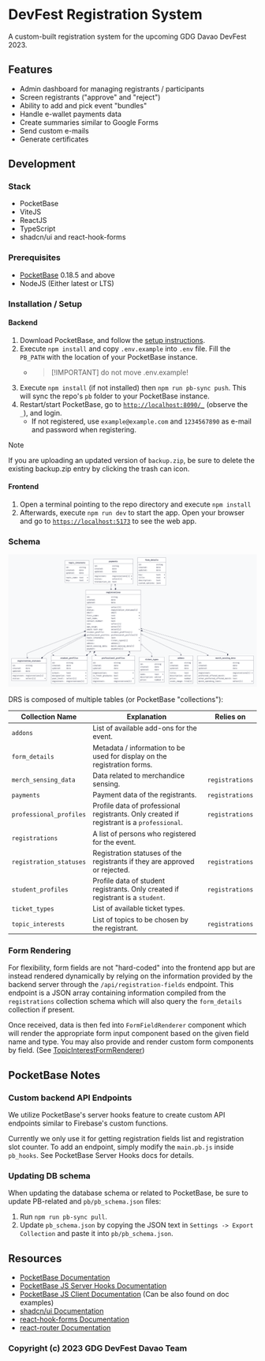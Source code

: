 # DevFest Registration System
A custom-built registration system for the upcoming GDG Davao DevFest 2023.

## Features
- Admin dashboard for managing registrants / participants
- Screen registrants ("approve" and "reject")
- Ability to add and pick event "bundles"
- Handle e-wallet payments data
- Create summaries similar to Google Forms
- Send custom e-mails
- Generate certificates

## Development
### Stack
- PocketBase
- ViteJS
- ReactJS
- TypeScript
- shadcn/ui and react-hook-forms

### Prerequisites
- [PocketBase](https://pocketbase.io) 0.18.5 and above
- NodeJS (Either latest or LTS)

### Installation / Setup
#### Backend
1. Download PocketBase, and follow the [setup instructions](https://pocketbase.io/docs/).
2. Execute `npm install` and copy `.env.example` into `.env` file. Fill the `PB_PATH` with the location of your PocketBase instance.
   - > [!IMPORTANT] do not move .env.example!
3. Execute `npm install` (if not installed) then `npm run pb-sync push`. This will sync the repo's `pb` folder to your PocketBase instance.
4. Restart/start PocketBase, go to [`http://localhost:8090/_`](http://localhost:8090/_) (observe the `_`), and login.
   - If not registered, use `example@example.com` and `1234567890` as e-mail and password when registering.

> [!NOTE]
> If you are uploading an updated version of `backup.zip`, be sure to delete the existing backup.zip entry by clicking the trash can icon.

#### Frontend
1. Open a terminal pointing to the repo directory and execute `npm install`
2. Afterwards, execute `npm run dev` to start the app. Open your browser and go to [`https://localhost:5173`](https://localhost:5173) to see the web app.

### Schema
![Schema](./pb/pb_diagram_simple.png)

DRS is composed of multiple tables (or PocketBase "collections"):

| Collection Name | Explanation | Relies on |
|-----------------|-------------|-----------|
| `addons` | List of available add-ons for the event. ||
| `form_details` | Metadata / information to be used for display on the registration forms. ||
| `merch_sensing_data` | Data related to merchandice sensing. | `registrations` |
| `payments` | Payment data of the registrants. | `registrations` |
| `professional_profiles` | Profile data of professional registrants. Only created if registrant is a `professional`. | `registrations` |
| `registrations` | A list of persons who registered for the event. ||
| `registration_statuses` | Registration statuses of the registrants if they are approved or rejected. | `registrations` |
| `student_profiles` | Profile data of student registrants. Only created if registrant is a `student`. | `registrations` |
| `ticket_types` | List of available ticket types. ||
| `topic_interests` | List of topics to be chosen by the registrant. | `registrations` |

### Form Rendering
For flexibility, form fields are not "hard-coded" into the frontend app but are instead rendered dynamically by relying on the information provided by the backend server through the `/api/registration-fields` endpoint. This endpoint is a JSON array containing information compiled from the `registrations` collection schema which will also query the `form_details` collection if present.

Once received, data is then fed into `FormFieldRenderer` component which will render the appropriate form input component based on the given field name and type. You may also provide and render custom form components by field. (See [TopicInterestFormRenderer](/src/components/form_renderers/TopicInterestFormRenderer.tsx))

## PocketBase Notes
### Custom backend API Endpoints
We utilize PocketBase's server hooks feature to create custom API endpoints similar to Firebase's custom functions.

Currently we only use it for getting registration fields list and registration slot counter. To add an endpoint, simply modify the `main.pb.js` inside `pb_hooks`. See PocketBase Server Hooks docs for details.

### Updating DB schema
When updating the database schema or related to PocketBase, be sure to update PB-related and `pb/pb_schema.json` files:
1. Run `npm run pb-sync pull`.
2. Update `pb_schema.json` by copying the JSON text in `Settings -> Export Collection` and paste it into `pb/pb_schema.json`.

## Resources
- [PocketBase Documentation](https://pocketbase.io/docs)
- [PocketBase JS Server Hooks Documentation](https://pocketbase.io/docs/js-overview/)
- [PocketBase JS Client Documentation](npmjs.com/package/pocketbase) (Can be also found on doc examples)
- [shadcn/ui Documentation](https://ui.shadcn.com/)
- [react-hook-forms Documentation](https://www.react-hook-form.com/)
- [react-router Documentation](https://reactrouter.com/)

### Copyright (c) 2023 GDG DevFest Davao Team
